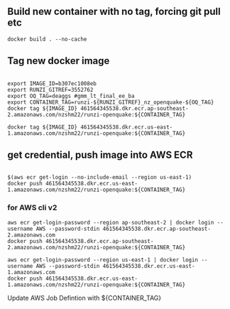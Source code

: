 ## Build new container with no tag, forcing git pull etc
```
docker build . --no-cache
```

## Tag new docker image
```

export IMAGE_ID=b307ec1008eb
export RUNZI_GITREF=3552762
export OQ_TAG=deaggs #gmm_lt_final_ee_ba 
export CONTAINER_TAG=runzi-${RUNZI_GITREF}_nz_openquake-${OQ_TAG} 
docker tag ${IMAGE_ID} 461564345538.dkr.ecr.ap-southeast-2.amazonaws.com/nzshm22/runzi-openquake:${CONTAINER_TAG}
```

```
docker tag ${IMAGE_ID} 461564345538.dkr.ecr.us-east-1.amazonaws.com/nzshm22/runzi-openquake:${CONTAINER_TAG}
```

## get credential, push image into AWS ECR

```

$(aws ecr get-login --no-include-email --region us-east-1)
docker push 461564345538.dkr.ecr.us-east-1.amazonaws.com/nzshm22/runzi-openquake:${CONTAINER_TAG}

```

### for AWS cli v2
```
aws ecr get-login-password --region ap-southeast-2 | docker login --username AWS --password-stdin 461564345538.dkr.ecr.ap-southeast-2.amazonaws.com
docker push 461564345538.dkr.ecr.ap-southeast-2.amazonaws.com/nzshm22/runzi-openquake:${CONTAINER_TAG}
```

```
aws ecr get-login-password --region us-east-1 | docker login --username AWS --password-stdin 461564345538.dkr.ecr.us-east-1.amazonaws.com
docker push 461564345538.dkr.ecr.us-east-1.amazonaws.com/nzshm22/runzi-openquake:${CONTAINER_TAG}
```

Update AWS Job Defintion with ${CONTAINER_TAG}